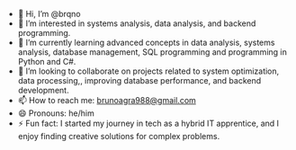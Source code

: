 - 👋 Hi, I’m @brqno  
- 👀 I’m interested in systems analysis, data analysis, and backend programming.  
- 🌱 I’m currently learning advanced concepts in data analysis, systems analysis,  database management, SQL programming and programming in Python and C#.  
- 💞️ I’m looking to collaborate on projects related to system optimization, data processing,, improving database performance, and backend development.  
- 📫 How to reach me: brunoagra988@gmail.com  
- 😄 Pronouns: he/him  
- ⚡ Fun fact: I started my journey in tech as a hybrid IT apprentice, and I enjoy finding creative solutions for complex problems. 
